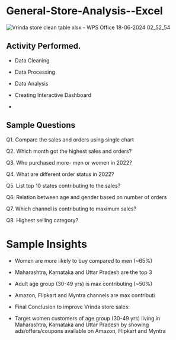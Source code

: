 # General-Store-Analysis--Excel

![Vrinda store clean table xlsx - WPS Office 18-06-2024 02_52_54](https://github.com/sujata-mandal13/General-Store-Analysis--Excel/assets/171798508/da07b276-c61f-4989-aaa6-aebfba14a83f)


## Activity Performed.
- Data Cleaning
- Data Processing
- Data Analysis
- Creating Interactive Dashboard

- 
## Sample Questions

Q1. Compare the sales and orders using single chart

Q2. Which month got the highest sales and orders?

Q3. Who purchased more- men or women in 2022?

Q4. What are different order status in 2022?

Q5. List top 10 states contributing to the sales?

Q6. Relation between age and gender based on number of orders

Q7. Which channel is contributing to maximum sales?

Q8. Highest selling category?

# Sample Insights

- Women are more likely to buy compared to men (~65%)

- Maharashtra, Karnataka and Uttar Pradesh are the top 3

- Adult age group (30-49 yrs) is max contributing (~50%)

- Amazon, Flipkart and Myntra channels are max contributi

- Final Conclusion to improve Vrinda store sales:

- Target women customers of age group (30-49 yrs) living in Maharashtra, Karnataka and Uttar Pradesh by showing ads/offers/coupons available on Amazon, Flipkart and Myntra

